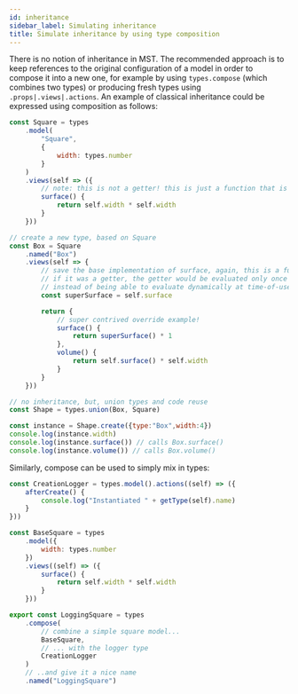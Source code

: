 ```yaml
---
id: inheritance
sidebar_label: Simulating inheritance
title: Simulate inheritance by using type composition
---
```


<div id="codefund"></div>

There is no notion of inheritance in MST. The recommended approach is to keep references to the original configuration of a model in order to compose it into a new one, for example by using `types.compose` (which combines two types) or producing fresh types using `.props|.views|.actions`. An example of classical inheritance could be expressed using composition as follows:

```javascript
const Square = types
    .model(
        "Square",
        {
            width: types.number
        }
    )
    .views(self => ({
        // note: this is not a getter! this is just a function that is evaluated
        surface() {
            return self.width * self.width
        }
    }))

// create a new type, based on Square
const Box = Square
    .named("Box")
    .views(self => {
        // save the base implementation of surface, again, this is a function.
        // if it was a getter, the getter would be evaluated only once here
        // instead of being able to evaluate dynamically at time-of-use
        const superSurface = self.surface

        return {
            // super contrived override example!
            surface() {
                return superSurface() * 1
            },
            volume() {
                return self.surface() * self.width
            }
        }
    }))

// no inheritance, but, union types and code reuse
const Shape = types.union(Box, Square)

const instance = Shape.create({type:"Box",width:4})
console.log(instance.width)
console.log(instance.surface()) // calls Box.surface()
console.log(instance.volume()) // calls Box.volume()
```

Similarly, compose can be used to simply mix in types:

```javascript
const CreationLogger = types.model().actions((self) => ({
    afterCreate() {
        console.log("Instantiated " + getType(self).name)
    }
}))

const BaseSquare = types
    .model({
        width: types.number
    })
    .views((self) => ({
        surface() {
            return self.width * self.width
        }
    }))

export const LoggingSquare = types
    .compose(
        // combine a simple square model...
        BaseSquare,
        // ... with the logger type
        CreationLogger
    )
    // ..and give it a nice name
    .named("LoggingSquare")
```
